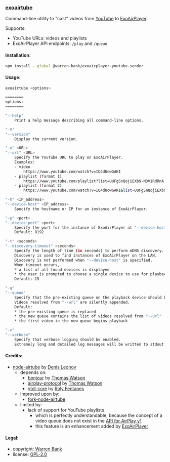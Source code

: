 ### [exoairtube](https://github.com/warren-bank/node-ExoAirPlayer-YouTube-sender)

Command-line utility to "cast" videos from [YouTube](https://www.youtube.com/) to [ExoAirPlayer](https://github.com/warren-bank/Android-ExoPlayer-AirPlay-Receiver).

Supports:
* YouTube URLs: videos and playlists
* ExoAirPlayer API endpoints: `/play` and `/queue`

#### Installation:

```bash
npm install --global @warren-bank/exoairplayer-youtube-sender
```

#### Usage:

```bash
exoairtube <options>

========
options:
========

"--help"
    Print a help message describing all command-line options.

"-V"
"--version"
    Display the current version.

"-u" <URL>
"--url" <URL>
    Specify the YouTube URL to play on ExoAirPlayer.
    Examples:
    - video
        https://www.youtube.com/watch?v=IQ4dUowGAKI
    - playlist (format 1)
        https://www.youtube.com/playlist?list=UUFgSnQojiEXb9-N3ViRdRnA
    - playlist (format 2)
        https://www.youtube.com/watch?v=IQ4dUowGAKI&list=UUFgSnQojiEXb9-N3ViRdRnA

"-h" <IP_address>
"--device-host" <IP_address>
    Specify the hostname or IP for an instance of ExoAirPlayer.

"-p" <port>
"--device-port" <port>
    Specify the port for the instance of ExoAirPlayer at "--device-host".
    Default: 8192

"-t" <seconds>
"--discovery-timeout" <seconds>
    Specify the length of time (in seconds) to perform mDNS discovery.
    Discovery is used to find instances of ExoAirPlayer on the LAN.
    Discovery is not performed when "--device-host" is specified.
    When timeout occurs,
    * a list of all found devices is displayed
    * the user is prompted to choose a single device to use for playback
    Default: 15

"-q"
"--queue"
    Specify that the pre-existing queue on the playback device should be preserved.
    Videos resolved from "--url" are silently appended.
    Default:
    * the pre-existing queue is replaced
    * the new queue contains the list of videos resolved from "--url"
    * the first video in the new queue begins playback

"-v"
"--verbose"
    Specify that verbose logging should be enabled.
    Extremely long and detailed log messages will be written to stdout.
```

#### Credits:

* [node-airtube](https://github.com/Deliaz/node-airtube) by [Denis Leonov](https://github.com/Deliaz)
  - depends on:
    * [bonjour](https://github.com/watson/bonjour) by [Thomas Watson](https://github.com/watson)
    * [airplay-protocol](https://github.com/watson/airplay-protocol) by [Thomas Watson](https://github.com/watson)
    * [ytdl-core](https://github.com/fent/node-ytdl-core) by [Roly Fentanes](https://github.com/fent)
  - improved upon by:
    * [fork-node-airtube](https://github.com/warren-bank/fork-node-airtube)
  - limited by:
    * lack of support for YouTube playlists
      - which is perfectly understandable, because the concept of a video queue does not exist in the [API for AirPlay v1](http://nto.github.io/AirPlay.html#video)
      - this feature is an enhancement added by [ExoAirPlayer](https://github.com/warren-bank/Android-ExoPlayer-AirPlay-Receiver)

#### Legal:

* copyright: [Warren Bank](https://github.com/warren-bank)
* license: [GPL-2.0](https://www.gnu.org/licenses/old-licenses/gpl-2.0.txt)
